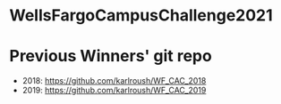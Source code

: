 # WellsFargoCampusChallenge2021





# Previous Winners' git repo
- 2018: https://github.com/karlroush/WF_CAC_2018
- 2019: https://github.com/karlroush/WF_CAC_2019
